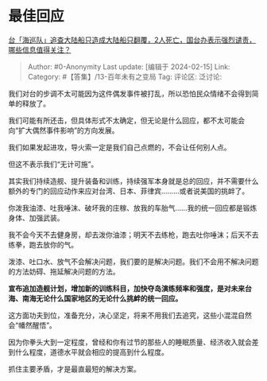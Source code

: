 # 最佳回应
[台「海巡队」追查大陆船只造成大陆船只翻覆，2人死亡，国台办表示强烈谴责，哪些信息值得关注？](https://www.zhihu.com/question/644340013/answer/3396460304)

> Author: #0-Anonymity
> Last update: [编辑于 2024-02-15]
> Link:
> Category: #【答集】/13-百年未有之变局 
> Tag: 
> 评论区:
> 泛讨论:

我们对台的步调不太可能因为这件偶发事件被打乱，所以恐怕民众情绪不会得到简单的释放了。

我们可能有所还击，但具体形式不太确定，但无论是什么回应，都不太可能会向“扩大偶然事件影响”的方向发展。

我们如果发起进攻，导火索一定是我们自己点燃的，不会让任何别人点。

但这不表示我们“无计可施”。

其实我们持续造舰、提升装备和训练，持续强军本身就是总的回应，并不需要什么额外的专门的回应动作来应对台湾、日本、菲律宾………或者说美国的挑衅了。

你泼我油漆、吐我唾沫、破坏我的庄稼、放我的车胎气……我的统一回应都是锻炼身体、加强武装。

我不会今天不去健身房，却去泼你油漆；明天不去练枪，跑去吐你唾沫；后天不去练拳，跑去放你的气。

泼漆、吐口水、放气不会解决问题，我们要的是解决问题。我们不会用不解决问题的方法妨碍、拖延解决问题的方法。

**宣布追加造舰计划，增加新的训练科目，加快夺岛演练频率和强度，是对未来台海、南海无论什么国家地区的无论什么挑衅的统一回应。**

这方面功夫到位，准备充分，决心坚定，将来不用我们去追究，这些小混混自然会“幡然醒悟”。

因为你拳头大到一定程度，曾经和你有过节的那些人的睡眠质量、经济收入就会差到什么程度，道德水平就会相应的提高到什么程度。

抓住主要矛盾，才是最直最短的解决方案。